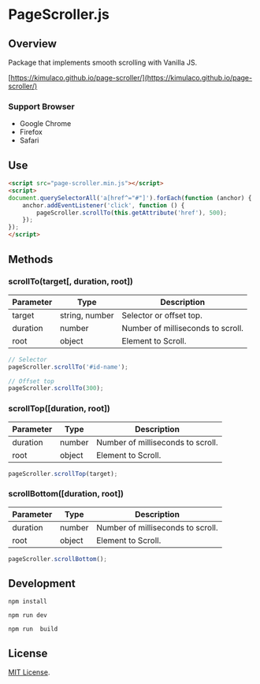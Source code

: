 # PageScroller.js

## Overview

Package that implements smooth scrolling with Vanilla JS.

[https://kimulaco.github.io/page-scroller/](https://kimulaco.github.io/page-scroller/)

### Support Browser

- Google Chrome
- Firefox
- Safari

## Use

```html
<script src="page-scroller.min.js"></script>
<script>
document.querySelectorAll('a[href^="#"]').forEach(function (anchor) {
    anchor.addEventListener('click', function () {
        pageScroller.scrollTo(this.getAttribute('href'), 500);
    });
});
</script>
```

## Methods

### scrollTo(target[, duration, root])

| Parameter | Type | Description |
----|----|----
| target | string, number | Selector or offset top. |
| duration | number | Number of milliseconds to scroll. |
| root | object | Element to Scroll. |

```js
// Selector
pageScroller.scrollTo('#id-name');

// Offset top
pageScroller.scrollTo(300);
```

### scrollTop([duration, root])

| Parameter | Type | Description |
----|----|----
| duration | number | Number of milliseconds to scroll. |
| root | object | Element to Scroll. |

```js
pageScroller.scrollTop(target);
```

### scrollBottom([duration, root])

| Parameter | Type | Description |
----|----|----
| duration | number | Number of milliseconds to scroll. |
| root | object | Element to Scroll. |

```js
pageScroller.scrollBottom();
```

## Development

```shell
npm install

npm run dev

npm run  build
```

## License

[MIT License](https://github.com/kimulaco/page-scroller/blob/master/LICENSE).
